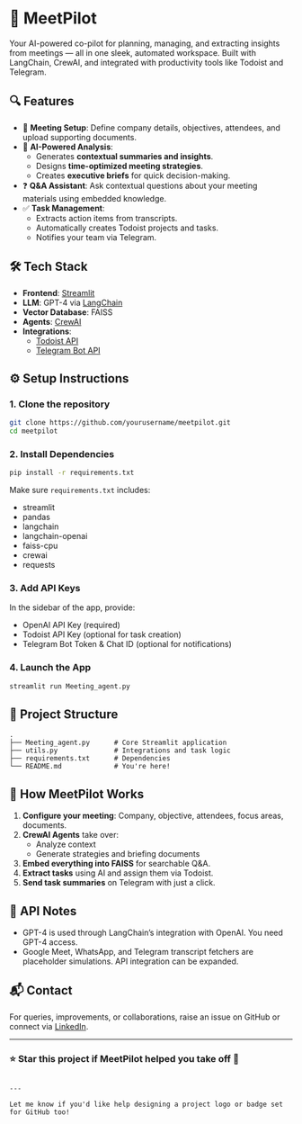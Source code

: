 # 🚀 MeetPilot

Your AI-powered co-pilot for planning, managing, and extracting insights from meetings — all in one sleek, automated workspace. Built with LangChain, CrewAI, and integrated with productivity tools like Todoist and Telegram.

## 🔍 Features

- 📄 **Meeting Setup**: Define company details, objectives, attendees, and upload supporting documents.
- 🧠 **AI-Powered Analysis**:
  - Generates **contextual summaries and insights**.
  - Designs **time-optimized meeting strategies**.
  - Creates **executive briefs** for quick decision-making.
- ❓ **Q&A Assistant**: Ask contextual questions about your meeting materials using embedded knowledge.
- ✅ **Task Management**:
  - Extracts action items from transcripts.
  - Automatically creates Todoist projects and tasks.
  - Notifies your team via Telegram.

## 🛠 Tech Stack

- **Frontend**: [Streamlit](https://streamlit.io/)
- **LLM**: GPT-4 via [LangChain](https://www.langchain.com/)
- **Vector Database**: FAISS
- **Agents**: [CrewAI](https://docs.crewai.com/)
- **Integrations**:
  - [Todoist API](https://developer.todoist.com/rest/v2/)
  - [Telegram Bot API](https://core.telegram.org/bots/api)

## ⚙️ Setup Instructions

### 1. Clone the repository

```bash
git clone https://github.com/yourusername/meetpilot.git
cd meetpilot
```

### 2. Install Dependencies

```bash
pip install -r requirements.txt
```

Make sure `requirements.txt` includes:

- streamlit
- pandas
- langchain
- langchain-openai
- faiss-cpu
- crewai
- requests

### 3. Add API Keys

In the sidebar of the app, provide:
- OpenAI API Key (required)
- Todoist API Key (optional for task creation)
- Telegram Bot Token & Chat ID (optional for notifications)

### 4. Launch the App

```bash
streamlit run Meeting_agent.py
```

## 📁 Project Structure

```
.
├── Meeting_agent.py      # Core Streamlit application
├── utils.py              # Integrations and task logic
├── requirements.txt      # Dependencies
└── README.md             # You're here!
```

## 🧠 How MeetPilot Works

1. **Configure your meeting**: Company, objective, attendees, focus areas, documents.
2. **CrewAI Agents** take over:
   - Analyze context
   - Generate strategies and briefing documents
3. **Embed everything into FAISS** for searchable Q&A.
4. **Extract tasks** using AI and assign them via Todoist.
5. **Send task summaries** on Telegram with just a click.

## 🔐 API Notes

- GPT-4 is used through LangChain’s integration with OpenAI. You need GPT-4 access.
- Google Meet, WhatsApp, and Telegram transcript fetchers are placeholder simulations. API integration can be expanded.

## 📬 Contact

For queries, improvements, or collaborations, raise an issue on GitHub or connect via [LinkedIn](https://www.linkedin.com/).

---

### ⭐ Star this project if MeetPilot helped you take off 🚀
```

---

Let me know if you'd like help designing a project logo or badge set for GitHub too!
